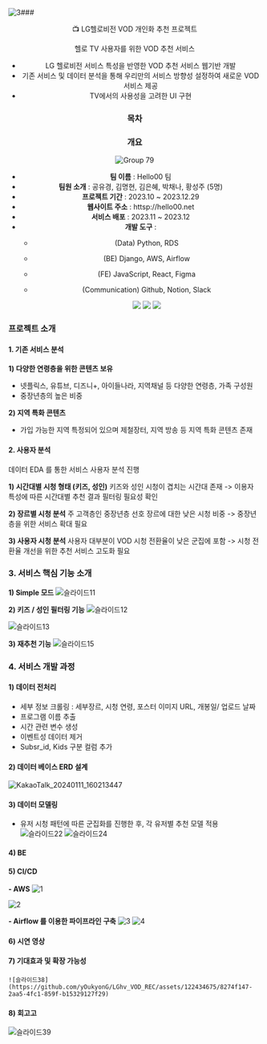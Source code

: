![3](https://github.com/yOukyonG/LGhv_VOD_REC/assets/122434675/2d6f4a45-1893-4d04-9f04-4cbf72dd0690)### <div align="center">📺 LG헬로비전 VOD 개인화 추천 프로젝트

헬로 TV 사용자를 위한 VOD 추천 서비스
- LG 헬로비전 서비스 특성을 반영한 VOD 추천 서비스 웹기반 개발
- 기존 서비스 및 데이터 분석을 통해 우리만의 서비스 방향성 설정하여 새로운 VOD 서비스 제공
- TV에서의 사용성을 고려한 UI 구현

### 목차

### 개요
![Group 79](https://github.com/yOukyonG/LGhv_VOD_REC/assets/122434675/65d5abd0-8e9c-464d-9446-70c53edd208b)

- **팀 이름** : Hello00 팀
- **팀원 소개** : 공유경, 김명현, 김은혜, 박채나, 황성주 (5명)
- **프로젝트 기간** : 2023.10 ~ 2023.12.29
- **웹사이트 주소** : httsp://hello00.net
- **서비스 배포** : 2023.11 ~ 2023.12
- **개발 도구** :
  - (Data) Python, RDS
  - (BE) Django, AWS, Airflow
  - (FE) JavaScript, React, Figma
  - (Communication) Github, Notion, Slack
    
	<div align="center">
	<img src="https://img.shields.io/badge/Java-007396?style=flat&logo=Java&logoColor=white" />
	<img src="https://img.shields.io/badge/HTML5-E34F26?style=flat&logo=HTML5&logoColor=white" />
	<img src="https://img.shields.io/badge/CSS3-1572B6?style=flat&logo=CSS3&logoColor=white" />
</div>
  
### 프로젝트 소개
#### 1. 기존 서비스 분석
**1) 다양한 연령층을 위한 콘텐츠 보유**
- 넷플릭스, 유튜브, 디즈니+, 아이들나라, 지역채널 등 다양한 연령층, 가족 구성원
- 중장년층의 높은 비중
  
**2) 지역 특화 콘텐츠**
- 가입 가능한 지역 특정되어 있으며 제철장터, 지역 방송 등 지역 특화 콘텐츠 존재

 
#### 2. 사용자 분석
데이터 EDA 를 통한 서비스 사용자 분석 진행

**1) 시간대별 시청 형태 (키즈, 성인)**
   키즈와 성인 시청이 겹치는 시간대 존재
   -> 이용자 특성에 따른 시간대별 추천 결과 필터링 필요성 확인

**2) 장르별 시청 분석**
   주 고객층인 중장년층 선호 장르에 대한 낮은 시청 비중
   -> 중장년층을 위한 서비스 확대 필요

**3) 사용자 시청 분석**
   사용자 대부분이 VOD 시청 전환율이 낮은 군집에 포함
   -> 시청 전환율 개선을 위한 추천 서비스 고도화 필요

 
### 3. 서비스 핵심 기능 소개
**1) Simple 모드**
![슬라이드11](https://github.com/yOukyonG/LGhv_VOD_REC/assets/122434675/c2744afb-02f5-43b2-9aa0-5a40bd4acda4)

**2) 키즈 / 성인 필터링 기능**
![슬라이드12](https://github.com/yOukyonG/LGhv_VOD_REC/assets/122434675/e51c581f-4afd-4649-a7db-1bad87a1c6b7)

![슬라이드13](https://github.com/yOukyonG/LGhv_VOD_REC/assets/122434675/bdef52fc-f21b-4935-a369-e403602c47eb)

**3) 재추천 기능**
![슬라이드15](https://github.com/yOukyonG/LGhv_VOD_REC/assets/122434675/4b206523-5344-483c-87a6-ff82aab9777a)

### 4. 서비스 개발 과정
#### 1) 데이터 전처리
   - 세부 정보 크롤링 : 세부장르, 시청 연령, 포스터 이미지 URL, 개봉일/ 업로드 날짜
   - 프로그램 이름 추출
   - 시간 관련 변수 생성
   - 이벤트성 데이터 제거
   - Subsr_id, Kids 구분 컬럼 추가
     
#### 2) 데이터 베이스 ERD 설계
   ![KakaoTalk_20240111_160213447](https://github.com/yOukyonG/LGhv_VOD_REC/assets/122434675/3f2a4bc6-cf14-4bf8-92e2-e92208d4d816)


#### 3) 데이터 모델링
- 유저 시청 패턴에 따른 군집화를 진행한 후, 각 유저별 추천 모델 적용
  ![슬라이드22](https://github.com/yOukyonG/LGhv_VOD_REC/assets/122434675/93887800-9a86-4e86-af69-30a0534339fe)
 ![슬라이드24](https://github.com/yOukyonG/LGhv_VOD_REC/assets/122434675/aacb5bce-0cc3-4b12-b351-a1bdd9db8f9f)

#### 4) BE

#### 5) CI/CD
**- AWS**
   ![1](https://github.com/yOukyonG/LGhv_VOD_REC/assets/122434675/56983478-71e7-48fc-8844-aa6090846771)

   ![2](https://github.com/yOukyonG/LGhv_VOD_REC/assets/122434675/5fb11138-7b61-4b21-9fdf-37c24335e730)

**- Airflow 를 이용한 파이프라인 구축**
   ![3](https://github.com/yOukyonG/LGhv_VOD_REC/assets/122434675/f4619010-db2c-4f28-b2f8-5d669887e1d9)
  ![4](https://github.com/yOukyonG/LGhv_VOD_REC/assets/122434675/b9dcb0d0-fe38-478d-8290-588190a3f5b7)

#### 6) 시연 영상

#### 7) 기대효과 및 확장 가능성
	![슬라이드38](https://github.com/yOukyonG/LGhv_VOD_REC/assets/122434675/8274f147-2aa5-4fc1-859f-b15329127f29)

#### 8) 회고고
   ![슬라이드39](https://github.com/yOukyonG/LGhv_VOD_REC/assets/122434675/5ccfe333-cd2a-4506-8f48-ff40385497f5)

